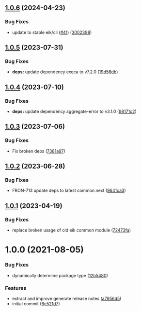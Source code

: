 ## [1.0.6](https://github.com/eik-lib/semantic-release/compare/v1.0.5...v1.0.6) (2024-04-23)


### Bug Fixes

* update to stable eik/cli ([#41](https://github.com/eik-lib/semantic-release/issues/41)) ([3002398](https://github.com/eik-lib/semantic-release/commit/300239882707aac4e8e1754abbb73aa00dfeb5fd))

## [1.0.5](https://github.com/eik-lib/semantic-release/compare/v1.0.4...v1.0.5) (2023-07-31)


### Bug Fixes

* **deps:** update dependency execa to v7.2.0 ([19d56db](https://github.com/eik-lib/semantic-release/commit/19d56dbdc6105be441bb5a5d96f2a70856606be9))

## [1.0.4](https://github.com/eik-lib/semantic-release/compare/v1.0.3...v1.0.4) (2023-07-10)


### Bug Fixes

* **deps:** update dependency aggregate-error to v3.1.0 ([98171c2](https://github.com/eik-lib/semantic-release/commit/98171c20759e1f56022701ec3e982530b0a3a5e0))

## [1.0.3](https://github.com/eik-lib/semantic-release/compare/v1.0.2...v1.0.3) (2023-07-06)


### Bug Fixes

* Fix broken deps ([7381a97](https://github.com/eik-lib/semantic-release/commit/7381a97f2813d3582f9b32def1163d50e0f99837))

## [1.0.2](https://github.com/eik-lib/semantic-release/compare/v1.0.1...v1.0.2) (2023-06-28)


### Bug Fixes

* FRON-713 update deps to latest common.next ([9641ca3](https://github.com/eik-lib/semantic-release/commit/9641ca33abc9a6e2c864307d15d398211c74d4b0))

## [1.0.1](https://github.com/eik-lib/semantic-release/compare/v1.0.0...v1.0.1) (2023-04-19)


### Bug Fixes

* replace broken usage of old eik common module ([72473fa](https://github.com/eik-lib/semantic-release/commit/72473faa54daf03ebc08f51e164f3860a83b829e))

# 1.0.0 (2021-08-05)


### Bug Fixes

* dynamically determine package type ([12b5480](https://github.com/eik-lib/semantic-release/commit/12b548047475a68adcef05b894577367d7ac9987))


### Features

* extract and improve  generate release notes ([a7956d5](https://github.com/eik-lib/semantic-release/commit/a7956d56f37f55c33a7d17b5af4e8c72cd14a9b8))
* initial commit ([6c521d7](https://github.com/eik-lib/semantic-release/commit/6c521d724e183c4c72364288612343006197089a))
